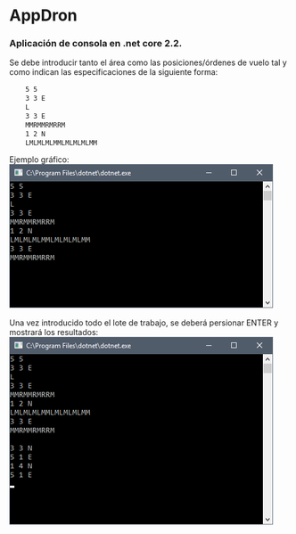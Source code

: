 # AppDron

### Aplicación de consola en .net core 2.2.

Se debe introducir tanto el área como las posiciones/órdenes de vuelo tal y como indican las especificaciones de la siguiente forma:  
  
        5 5  
        3 3 E  
        L  
        3 3 E  
        MMRMMRMRRM  
        1 2 N  
        LMLMLMLMMLMLMLMLMM  

Ejemplo gráfico:  
![alt text](https://raw.githubusercontent.com/cdueso/AppDron/master/Documents/1.png)

Una vez introducido todo el lote de trabajo, se deberá persionar ENTER y mostrará los resultados:
![alt text](https://raw.githubusercontent.com/cdueso/AppDron/master/Documents/2.png)
